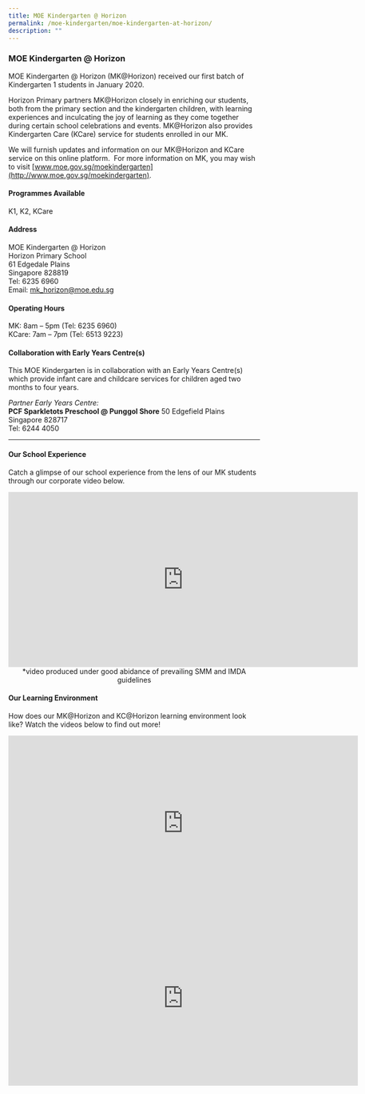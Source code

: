 ```yaml
---
title: MOE Kindergarten @ Horizon
permalink: /moe-kindergarten/moe-kindergarten-at-horizon/
description: ""
---
```

### **MOE Kindergarten @ Horizon**
MOE Kindergarten @ Horizon (MK@Horizon) received our first batch of Kindergarten 1 students in January 2020.

Horizon Primary partners MK@Horizon closely in enriching our students, both from the primary section and the kindergarten children, with learning experiences and inculcating the joy of learning as they come together during certain school celebrations and events.&nbsp;MK@Horizon also provides Kindergarten Care (KCare) service for students enrolled in our MK.&nbsp;  

We will furnish updates and information on our MK@Horizon and KCare service on this online platform.&nbsp; For more information on MK, you may wish to visit&nbsp;[www.moe.gov.sg/moekindergarten](http://www.moe.gov.sg/moekindergarten).

#### **Programmes Available**
K1, K2, KCare

#### **Address**
MOE Kindergarten @ Horizon<br>
Horizon Primary School<br>
61 Edgedale Plains<br>
Singapore 828819<br>
Tel: 6235 6960<br>
Email: [mk_horizon@moe.edu.sg](mailto:mk_horizon@moe.edu.sg)

#### **Operating Hours**
MK: 8am – 5pm (Tel: 6235 6960)<br>
KCare: 7am – 7pm (Tel: 6513 9223)

#### **Collaboration with Early Years Centre(s)**
This MOE Kindergarten is in collaboration with an Early Years Centre(s) which provide infant care and childcare services for children aged two months to four years.

_Partner Early Years Centre:_<br>
**PCF Sparkletots Preschool @ Punggol Shore**
50 Edgefield Plains<br>
Singapore 828717<br>
Tel: 6244 4050

-----------------------------------------------------------------------

#### **Our School Experience**
Catch a glimpse of our school experience from the lens of our MK students through our corporate video below.

<iframe width="700" height="350" src="https://www.youtube.com/embed/zKwOQ25PNiE" title="A Day in MK@Horizon" frameborder="0" allow="accelerometer; autoplay; clipboard-write; encrypted-media; gyroscope; picture-in-picture; web-share" allowfullscreen=""></iframe>

<center>*video produced under good abidance of prevailing SMM and IMDA guidelines</center>

#### **Our Learning Environment**
How does our MK@Horizon and KC@Horizon learning environment look like? Watch the videos below to find out more!

<iframe width="700" height="350" src="https://www.youtube.com/embed/Ld6XYgTIfn0" title="MK@Horizon Learning Environment" frameborder="0" allow="accelerometer; autoplay; clipboard-write; encrypted-media; gyroscope; picture-in-picture; web-share" allowfullscreen=""></iframe>

<iframe width="700" height="350" src="https://www.youtube.com/embed/7ceAdi-oJFI" title="KCare@Horizon Learning Environment" frameborder="0" allow="accelerometer; autoplay; clipboard-write; encrypted-media; gyroscope; picture-in-picture; web-share" allowfullscreen=""></iframe>